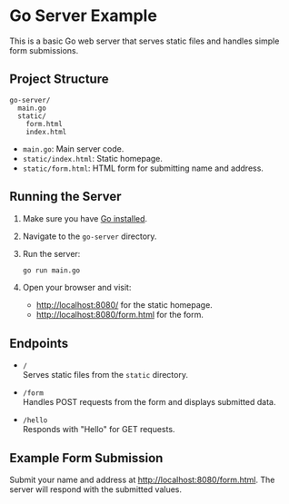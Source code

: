 # Go Server Example

This is a basic Go web server that serves static files and handles simple form submissions.

## Project Structure

```
go-server/
  main.go
  static/
    form.html
    index.html
```

- `main.go`: Main server code.
- `static/index.html`: Static homepage.
- `static/form.html`: HTML form for submitting name and address.

## Running the Server

1. Make sure you have [Go installed](https://golang.org/dl/).
2. Navigate to the `go-server` directory.
3. Run the server:

   ```sh
   go run main.go
   ```

4. Open your browser and visit:
   - [http://localhost:8080/](http://localhost:8080/) for the static homepage.
   - [http://localhost:8080/form.html](http://localhost:8080/form.html) for the form.

## Endpoints

- `/`  
  Serves static files from the `static` directory.

- `/form`  
  Handles POST requests from the form and displays submitted data.

- `/hello`  
  Responds with "Hello" for GET requests.

## Example Form Submission

Submit your name and address at [http://localhost:8080/form.html](http://localhost:8080/form.html). The server will respond with the submitted values.